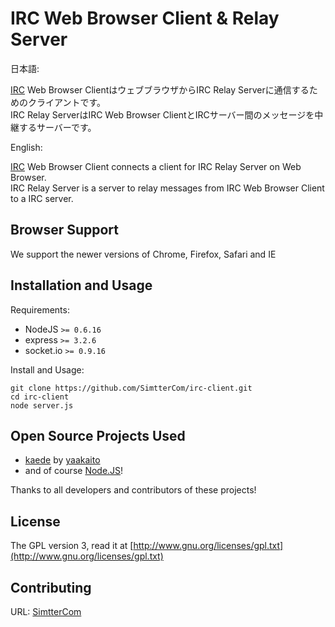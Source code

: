 # IRC Web Browser Client &amp; Relay Server

日本語:

  [IRC](http://ja.wikipedia.org/wiki/Internet_Relay_Chat) Web Browser ClientはウェブブラウザからIRC Relay Serverに通信するためのクライアントです。  
  IRC Relay ServerはIRC Web Browser ClientとIRCサーバー間のメッセージを中継するサーバーです。  

English:

  [IRC](http://www.irc.org/) Web Browser Client connects a client for IRC Relay Server on Web Browser.  
  IRC Relay Server is a server to relay messages from IRC Web Browser Client to a IRC server.   

## Browser Support

We support the newer versions of Chrome, Firefox, Safari and IE

## Installation and Usage

Requirements:

  * NodeJS `>= 0.6.16`
  * express `>= 3.2.6`
  * socket.io `>= 0.9.16`

Install and Usage:

    git clone https://github.com/SimtterCom/irc-client.git
    cd irc-client
    node server.js

## Open Source Projects Used

  * [kaede](https://github.com/yaakaito/kaede) by [yaakaito]
  * and of course [Node.JS]!

Thanks to all developers and contributors of these projects!

[yaakaito]: http://yaakaito.hatenablog.com/
[Node.JS]: http://nodejs.org/

## License

The GPL version 3, read it at [http://www.gnu.org/licenses/gpl.txt](http://www.gnu.org/licenses/gpl.txt)

## Contributing

URL: [SimtterCom](http://blog.simtter.com/)
